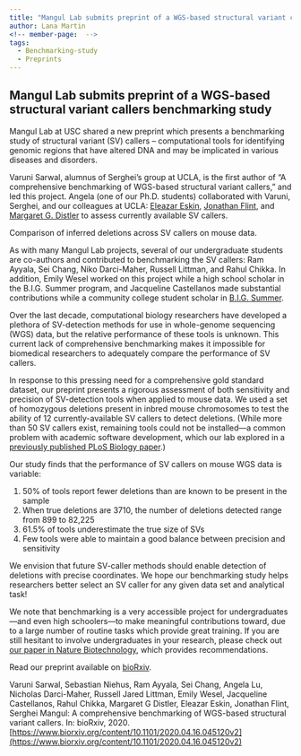 ```yaml
---
title: "Mangul Lab submits preprint of a WGS-based structural variant callers benchmarking study"
author: Lana Martin
<!-- member-page:  -->
tags:
  - Benchmarking-study
  - Preprints
---
```


## Mangul Lab submits preprint of a WGS-based structural variant callers benchmarking study

Mangul Lab at USC shared a new preprint which presents a benchmarking study of structural variant (SV) callers – computational tools for identifying genomic regions that have altered DNA and may be implicated in various diseases and disorders.

Varuni Sarwal, alumnus of Serghei’s group at UCLA, is the first author of “A comprehensive benchmarking of WGS-based structural variant callers,” and led this project. Angela (one of our Ph.D. students) collaborated with Varuni, Serghei, and our colleagues at UCLA: [Eleazar Eskin](), [Jonathan Flint](), and [Margaret G. Distler]() to assess currently available SV callers.


Comparison of inferred deletions across SV callers on mouse data.

As with many Mangul Lab projects, several of our undergraduate students are co-authors and contributed to benchmarking the SV callers: Ram Ayyala, Sei Chang, Niko Darci-Maher, Russell Littman, and Rahul Chikka. In addition, Emily Wesel worked on this project while a high school scholar in the B.I.G. Summer program, and Jacqueline Castellanos made substantial contributions while a community college student scholar in [B.I.G. Summer]().

Over the last decade, computational biology researchers have developed a plethora of SV-detection methods for use in whole-genome sequencing (WGS) data, but the relative performance of these tools is unknown. This current lack of comprehensive benchmarking makes it impossible for biomedical researchers to adequately compare the performance of SV callers.

In response to this pressing need for a comprehensive gold standard dataset, our preprint presents a rigorous assessment of both sensitivity and precision of SV-detection tools when applied to mouse data. We used a set of homozygous deletions present in inbred mouse chromosomes to test the ability of 12 currently-available SV callers to detect deletions. (While more than 50 SV callers exist, remaining tools could not be installed—a common problem with academic software development, which our lab explored in a [previously published PLoS Biology paper]().)

Our study finds that the performance of SV callers on mouse WGS data is variable:

1. 50% of tools report fewer deletions than are known to be present in the sample
2. When true deletions are 3710, the number of deletions detected range from 899 to 82,225
3. 61.5% of tools underestimate the true size of SVs
4. Few tools were able to maintain a good balance between precision and sensitivity

We envision that future SV-caller methods should enable detection of deletions with precise coordinates. We hope our benchmarking study helps researchers better select an SV caller for any given data set and analytical task!

We note that benchmarking is a very accessible project for undergraduates—and even high schoolers—to make meaningful contributions toward, due to a large number of routine tasks which provide great training. If you are still hesitant to involve undergraduates in your research, please check out [our paper in Nature Biotechnology](https://www.nature.com/articles/nbt.4113), which provides recommendations.

Read our preprint available on [bioRxiv](https://www.biorxiv.org/content/10.1101/2020.04.16.045120v2).


Varuni Sarwal, Sebastian Niehus, Ram Ayyala, Sei Chang, Angela Lu, Nicholas Darci-Maher, Russell Jared Littman, Emily Wesel, Jacqueline Castellanos, Rahul Chikka, Margaret G Distler, Eleazar Eskin, Jonathan Flint, Serghei Mangul: A comprehensive benchmarking of WGS-based structural variant callers. In: bioRxiv, 2020.
[https://www.biorxiv.org/content/10.1101/2020.04.16.045120v2](https://www.biorxiv.org/content/10.1101/2020.04.16.045120v2)


